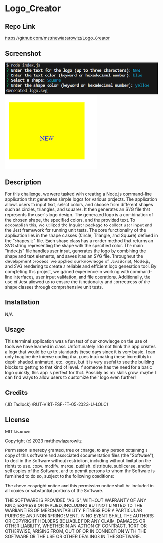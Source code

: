# Logo_Creator

## Repo Link

https://github.com/matthewlazarowitz/Logo_Creator

## Screenshot

![Screenshot](challenge10SS1.PNG)
![Screenshot](challenge10SS2.PNG)


## Description

For this challenge, we were tasked with creating a Node.js command-line application that generates simple logos for various projects.  The application allows users to input text, select colors, and choose from different shapes such as circles, triangles, and squares. It then generates an SVG file that represents the user's logo design. The generated logo is a combination of the chosen shape, the specified colors, and the provided text.  To accomplish this, we utilized the Inquirer package to collect user input and the Jest framework for running unit tests. The core functionality of the application lies in the shape classes (Circle, Triangle, and Square) defined in the "shapes.js" file. Each shape class has a render method that returns an SVG string representing the shape with the specified color. The main "index.js" file handles user input, generates the logo by combining the shape and text elements, and saves it as an SVG file.  Throughout the development process, we applied our knowledge of JavaScript, Node.js, and SVG rendering to create a reliable and efficient logo generation tool. By completing this project, we gained experience in working with command-line interfaces, user input validation, and file operations. Additionally, the use of Jest allowed us to ensure the functionality and correctness of the shape classes through comprehensive unit tests.

## Installation

N/A

## Usage

This terminal application was a fun test of our knowledge on the use of tools we have learned in class.  Unfortunately I do not think this app creates a logo that would be up to standards these days since it is very basic.  I can only imagine the intense coding that goes into making these incredibly in depth shaded, animated, etc. logos, but it is very useful to see the building blocks to getting to that kind of level.  If someone has the need for a basic logo quickly, this app is perfect for that.  Possibly as my skills grow, maybe I can find ways to allow users to customize their logo even further!

## Credits

(JD Tadlock)  (RUT-VIRT-FSF-FT-05-2023-U-LOLC)

## License

MIT License

Copyright (c) 2023 matthewlazarowitz

Permission is hereby granted, free of charge, to any person obtaining a copy
of this software and associated documentation files (the "Software"), to deal
in the Software without restriction, including without limitation the rights
to use, copy, modify, merge, publish, distribute, sublicense, and/or sell
copies of the Software, and to permit persons to whom the Software is
furnished to do so, subject to the following conditions:

The above copyright notice and this permission notice shall be included in all
copies or substantial portions of the Software.

THE SOFTWARE IS PROVIDED "AS IS", WITHOUT WARRANTY OF ANY KIND, EXPRESS OR
IMPLIED, INCLUDING BUT NOT LIMITED TO THE WARRANTIES OF MERCHANTABILITY,
FITNESS FOR A PARTICULAR PURPOSE AND NONINFRINGEMENT. IN NO EVENT SHALL THE
AUTHORS OR COPYRIGHT HOLDERS BE LIABLE FOR ANY CLAIM, DAMAGES OR OTHER
LIABILITY, WHETHER IN AN ACTION OF CONTRACT, TORT OR OTHERWISE, ARISING FROM,
OUT OF OR IN CONNECTION WITH THE SOFTWARE OR THE USE OR OTHER DEALINGS IN THE
SOFTWARE.

